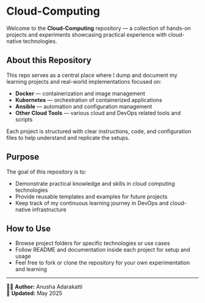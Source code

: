 # Cloud-Computing

Welcome to the **Cloud-Computing** repository — a collection of hands-on projects and experiments showcasing practical experience with cloud-native technologies.

## About this Repository

This repo serves as a central place where I dump and document my learning projects and real-world implementations focused on:

- **Docker** — containerization and image management
- **Kubernetes** — orchestration of containerized applications
- **Ansible** — automation and configuration management
- **Other Cloud Tools** — various cloud and DevOps related tools and scripts

Each project is structured with clear instructions, code, and configuration files to help understand and replicate the setups.

## Purpose

The goal of this repository is to:

- Demonstrate practical knowledge and skills in cloud computing technologies
- Provide reusable templates and examples for future projects
- Keep track of my continuous learning journey in DevOps and cloud-native infrastructure

## How to Use

- Browse project folders for specific technologies or use cases
- Follow README and documentation inside each project for setup and usage
- Feel free to fork or clone the repository for your own experimentation and learning

---

👩‍💻 **Author:** Anusha Adarakatti  
📅 **Updated:** May 2025
